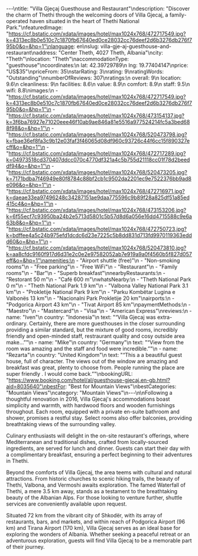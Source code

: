 ---\ntitle: "Villa Gjeçaj Guesthouse and Restaurant"\ndescription: "Discover the charm of Thethi through the welcoming doors of Villa Gjecaj, a family-operated haven situated in the heart of Thethi National Park."\nfeaturedImage: "https://cf.bstatic.com/xdata/images/hotel/max1024x768/472717549.jpg?k=4313ec8b0e510c7c1870fb67640ed0ce28032cc76deef2d6b3276db276f795b0&o=&hp=1"\nlanguage: en\nslug: villa-gje-aj-guesthouse-and-restaurant\naddress: "Center Theth, 4027 Theth, Albania"\ncity: "Theth"\nlocation: "Theth"\naccommodationType: "guesthouse"\ncoordinates:\n  lat: 42.39729789\n  lng: 19.77404147\nprice: "US$35"\npriceFrom: 35\nstarRating: 3\nrating: 9\nratingWords: "Outstanding"\nnumberOfReviews: 307\nratings:\n  overall: 9\n  location: 9.6\n  cleanliness: 9\n  facilities: 8.6\n  value: 8.9\n  comfort: 8.9\n  staff: 9.5\n  wifi: 8.8\nimages:\n  - "https://cf.bstatic.com/xdata/images/hotel/max1024x768/472717549.jpg?k=4313ec8b0e510c7c1870fb67640ed0ce28032cc76deef2d6b3276db276f795b0&o=&hp=1"\n  - "https://cf.bstatic.com/xdata/images/hotel/max1024x768/473154137.jpg?k=3f6ba76927e71020eee46f10ab9ae846a81e5516a977524214fc5a3bed688f98&o=&hp=1"\n  - "https://cf.bstatic.com/xdata/images/hotel/max1024x768/520473798.jpg?k=fbae36ef8fa3c9b12e03faf3f46065d08df960c93726c44f6cc15f890327ecff&o=&hp=1"\n  - "https://cf.bstatic.com/xdata/images/hotel/max1024x768/472717289.jpg?k=04973518cd370407ddcc070c4770df321a4c5b755d21118cc01f78d2beeddf94&o=&hp=1"\n  - "https://cf.bstatic.com/xdata/images/hotel/max1024x768/520473205.jpg?k=7171bdba7f46949e80f8784c88bf2cb1c9502da2201ec9e7522376bb9ad8e096&o=&hp=1"\n  - "https://cf.bstatic.com/xdata/images/hotel/max1024x768/472716971.jpg?k=daeae33ea97496248c34287151ae9daa775596c9b89f28a825df51a85ed415c4&o=&hp=1"\n  - "https://cf.bstatic.com/xdata/images/hotel/max1024x768/473153206.jpg?k=6f55ecf7c93950ba24b2e5713d5801c5b57d8d6a056e16dd4715588c9e6a63b8&o=&hp=1"\n  - "https://cf.bstatic.com/xdata/images/hotel/max1024x768/472750723.jpg?k=bdffee4a5c24b975efd1dcdc6d23e7225c5b8dd831d713fd9970119363eddd60&o=&hp=1"\n  - "https://cf.bstatic.com/xdata/images/hotel/max1024x768/520473810.jpg?k=aa8cfdc9160f917d6d31e2c0e2e97582052ab7e919a9a0f4560b5f827d057eff&o=&hp=1"\namenities:\n  - "Airport shuttle (free)"\n  - "Non-smoking rooms"\n  - "Free parking"\n  - "Free WiFi"\n  - "Restaurant"\n  - "Family rooms"\n  - "Bar"\n  - "Superb breakfast"\nnearbyRestaurants:\n  - "Restorant 50 m"\n  - "Café 600 m"\nwhatsNearby:\n  - "Theth National Park 0 m"\n  - "Theth National Park 1.9 km"\n  - "Valbona Valley National Park 3.1 km"\n  - "Prokletije National Park 9 km"\n  - "Parku Kombëtar Lugina e Valbonës 13 km"\n  - "Nacionalni Park Prokletije 20 km"\nairports:\n  - "Podgorica Airport 43 km"\n  - "Tivat Airport 85 km"\npaymentMethods:\n  - "Maestro"\n  - "Mastercard"\n  - "Visa"\n  - "American Express"\nreviews:\n  - name: "Iven"\n    country: "Indonesia"\n    text: "“Villa Gjecaj was extra-ordinary. Certainly, there are more guesthouses in the closer surrounding providing a similar standard, but the mixture of good rooms, incredibly friendly and open-minded staff, restraurant quality and cosy outside area make...”"\n  - name: "Mike"\n    country: "Germany"\n    text: "“View from the room was amazing and the staff and food were incredible.”"\n  - name: "Rezarta"\n    country: "United Kingdom"\n    text: "“This a a beautiful guest house, full of character. The views out of the window are amazing and breakfast was great, plenty to choose from. People running the place are super friendly . I would come back.”"\nbookingURL: "https://www.booking.com/hotel/al/guesthouse-gjecaj.en-gb.html?aid=8035640"\nbestFor: "Best for Mountain Views"\nbestCategories: "Mountain Views"\ncategory: "Mountain Views"\n---\n\nFollowing a thoughtful renovation in 2016, Villa Gjecaj's accommodations boast simplicity and warmth, with hardwood floors and wooden furnishings throughout. Each room, equipped with a private en-suite bathroom and shower, promises a restful stay. Select rooms also offer balconies, providing breathtaking views of the surrounding valley.

Culinary enthusiasts will delight in the on-site restaurant's offerings, where Mediterranean and traditional dishes, crafted from locally-sourced ingredients, are served for lunch and dinner. Guests can start their day with a complimentary breakfast, ensuring a perfect beginning to their adventures in Thethi.

Beyond the comforts of Villa Gjecaj, the area teems with cultural and natural attractions. From historic churches to scenic hiking trails, the beauty of Thethi, Valbona, and Vermoshi awaits exploration. The famed Waterfall of Thethi, a mere 3.5 km away, stands as a testament to the breathtaking beauty of the Albanian Alps. For those looking to venture further, shuttle services are conveniently available upon request.

Situated 72 km from the vibrant city of Shkodër, with its array of restaurants, bars, and markets, and within reach of Podgorica Airport (96 km) and Tirana Airport (170 km), Villa Gjecaj serves as an ideal base for exploring the wonders of Albania. Whether seeking a peaceful retreat or an adventurous exploration, guests will find Villa Gjecaj to be a memorable part of their journey.
